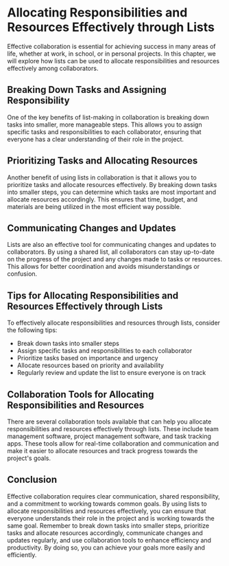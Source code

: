 Allocating Responsibilities and Resources Effectively through Lists
=========================================================================================================

Effective collaboration is essential for achieving success in many areas of life, whether at work, in school, or in personal projects. In this chapter, we will explore how lists can be used to allocate responsibilities and resources effectively among collaborators.

Breaking Down Tasks and Assigning Responsibility
------------------------------------------------

One of the key benefits of list-making in collaboration is breaking down tasks into smaller, more manageable steps. This allows you to assign specific tasks and responsibilities to each collaborator, ensuring that everyone has a clear understanding of their role in the project.

Prioritizing Tasks and Allocating Resources
-------------------------------------------

Another benefit of using lists in collaboration is that it allows you to prioritize tasks and allocate resources effectively. By breaking down tasks into smaller steps, you can determine which tasks are most important and allocate resources accordingly. This ensures that time, budget, and materials are being utilized in the most efficient way possible.

Communicating Changes and Updates
---------------------------------

Lists are also an effective tool for communicating changes and updates to collaborators. By using a shared list, all collaborators can stay up-to-date on the progress of the project and any changes made to tasks or resources. This allows for better coordination and avoids misunderstandings or confusion.

Tips for Allocating Responsibilities and Resources Effectively through Lists
----------------------------------------------------------------------------

To effectively allocate responsibilities and resources through lists, consider the following tips:

* Break down tasks into smaller steps
* Assign specific tasks and responsibilities to each collaborator
* Prioritize tasks based on importance and urgency
* Allocate resources based on priority and availability
* Regularly review and update the list to ensure everyone is on track

Collaboration Tools for Allocating Responsibilities and Resources
-----------------------------------------------------------------

There are several collaboration tools available that can help you allocate responsibilities and resources effectively through lists. These include team management software, project management software, and task tracking apps. These tools allow for real-time collaboration and communication and make it easier to allocate resources and track progress towards the project's goals.

Conclusion
----------

Effective collaboration requires clear communication, shared responsibility, and a commitment to working towards common goals. By using lists to allocate responsibilities and resources effectively, you can ensure that everyone understands their role in the project and is working towards the same goal. Remember to break down tasks into smaller steps, prioritize tasks and allocate resources accordingly, communicate changes and updates regularly, and use collaboration tools to enhance efficiency and productivity. By doing so, you can achieve your goals more easily and efficiently.
